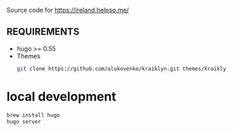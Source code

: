 Source code for https://ireland.helpso.me/

REQUIREMENTS
------------

* hugo >= 0.55
* Themes
    ```bash
    git clone https://github.com/alukovenko/kraiklyn.git themes/kraiklyn
    ```

# local development
```bash
brew install hugo
hugo server
```
